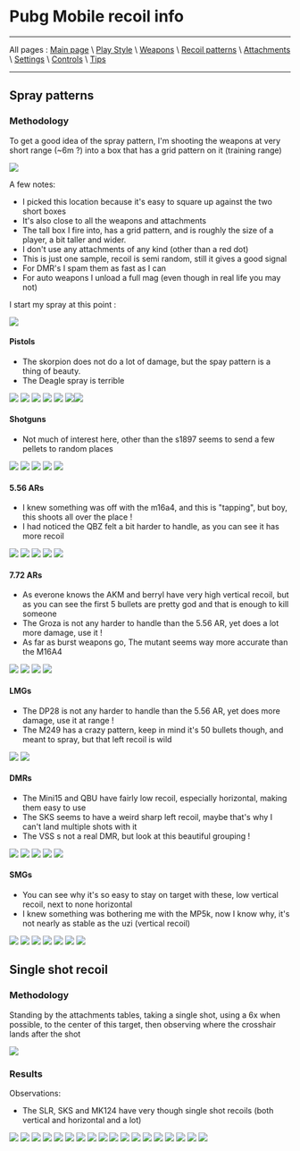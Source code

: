 # Pubg Mobile recoil info

---

All pages : [Main page](/index.md) \ [Play Style](/play_style.md) \ [Weapons](/weapons.md) \ [Recoil patterns](/recoil.md) \ [Attachments](/attachments.md) \ [Settings](/settings) \ [Controls](/controls.md) \ [Tips](/tips.md)

---

## Spray patterns

### Methodology

To get a good idea of the spray pattern, I'm shooting the weapons at very short range (~6m ?) into a box that has a grid pattern on it (training range)

![](spray/location.PNG)

A few notes:

- I picked this location because it's easy to square up against the two short boxes
- It's also close to all the weapons and attachments
- The tall box I fire into, has a grid pattern, and is roughly the size of a player, a bit taller and wider.
- I don't use any attachments of any kind (other than a red dot)
- This is just one sample, recoil is semi random, still it gives a good signal
- For DMR's I spam them as fast as I can
- For auto weapons I unload a full mag (even though in real life you may not)

I start my spray at this point :

![](spray/aimpoint.PNG)

#### Pistols

- The skorpion does not do a lot of damage, but the spay pattern is a thing of beauty.
- The Deagle spray is terrible

![](spray/deagle.PNG) ![](spray/p18c.PNG) ![](spray/p92.PNG) ![](spray/p1911.PNG) ![](spray/r1895.PNG) ![](spray/rj45.PNG)![](spray/skorpion.PNG)

#### Shotguns

- Not much of interest here, other than the s1897 seems to send a few pellets to random places

![](spray/dbs.PNG) ![](spray/s12k.PNG) ![](spray/s686.PNG) ![](spray/s1897.PNG) ![](spray/sawedoff.PNG)

#### 5.56 ARs

- I knew something was off with the m16a4, and this is "tapping", but boy, this shoots all over the place !
- I had noticed the QBZ felt a bit harder to handle, as you can see it has more recoil

![](spray/aug.PNG) ![](spray/m16a4.PNG) ![](spray/m416.PNG) ![](spray/qbz.PNG) ![](spray/scar.PNG)

#### 7.72 ARs

- As everone knows the AKM and berryl have very high vertical recoil, but as you can see the first 5 bullets are pretty god and that is enough to kill someone
- The Groza is not any harder to handle than the 5.56 AR, yet does a lot more damage, use it !
- As far as burst weapons go, The mutant seems way more accurate than the M16A4

![](spray/akm.PNG) ![](spray/groza.PNG) ![](spray/m762.PNG) ![](spray/mutant.PNG)

#### LMGs

- The DP28 is not any harder to handle than the 5.56 AR, yet does more damage, use it at range !
- The M249 has a crazy pattern, keep in mind it's 50 bullets though, and meant to spray, but that left recoil is wild

![](spray/m249.PNG) ![](spray/dp28.PNG)

#### DMRs

- The Mini15 and QBU have fairly low recoil, especially horizontal, making them easy to use
- The SKS seems to have a weird sharp left recoil, maybe that's why I can't land multiple shots with it
- The VSS s not a real DMR, but look at this beautiful grouping !

![](spray/mini14.PNG) ![](spray/qbu.PNG) ![](spray/sks.PNG) ![](spray/slr.PNG) ![](spray/vss.PNG)

#### SMGs

- You can see why it's so easy to stay on target with these, low vertical recoil, next to none horizontal
- I knew something was bothering me with the MP5k, now I know why, it's not nearly as stable as the uzi (vertical recoil)

![](spray/bizon.PNG) ![](spray/mp5k.PNG) ![](spray/tommy.PNG) ![](spray/ump45.PNG) ![](uzi/dp28.PNG) ![](spray/vector.PNG) ![](spray/uzi.PNG)

## Single shot recoil

### Methodology

Standing by the attachments tables, taking a single shot, using a 6x when possible, to the center of this target, then observing where the crosshair lands after the shot

![](singleshot/methodology.PNG)

### Results

Observations:

- The SLR, SKS and MK124 have very though single shot recoils (both vertical and horizontal and a lot)

![](singleshot/aug.PNG) ![](singleshot/awm.PNG) ![](singleshot/dp28.PNG) ![](singleshot/kar98.PNG) ![](singleshot/m16a4.PNG) ![](singleshot/m24.PNG) ![](singleshot/m249.PNG) ![](singleshot/m416.PNG) ![](singleshot/m762.PNG) ![](singleshot/mini14.PNG) ![](singleshot/mk14.PNG) ![](singleshot/mutant.PNG) ![](singleshot/qbu.PNG) ![](singleshot/scar.PNG) ![](singleshot/sqs.PNG) ![](singleshot/sks.PNG) ![](singleshot/slr.PNG) ![](singleshot/win94.PNG)
